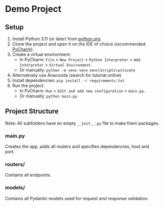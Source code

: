 # Demo Project

## Setup
1. Install Python 3.11 (or later) from [python.org](https://www.python.org/downloads/).
2. Clone the project and open it on the IDE of choice (recommended: [PyCharm](https://www.jetbrains.com/pycharm/download/)).
3. Create a virtual environment:
   - In PyCharm: `File` > `New Project` > `Python Interpreter` > `Add Interpreter` > `Virtual Environment`.
   - Or manually: 
     `python -m venv venv`
     `venv\Scripts\activate`
4. Alternatively use Anaconda (search for tutorial online)
5. Install dependencies:
    `pip install -r requirements.txt`
6. Run the project:
   - In PyCharm: `Run` > `Edit and add new configuration` > `main.py`.
   - Or manually: 
     `python main.py`

## Project Structure
Note: All subfolders have an empty `__init__.py` file to make them packages.

### main.py
Creates the app, adds all routers and specifies dependencies, host and port.
### routers/
Contains all endpoints.
### models/
Contains all Pydantic models used for request and response validation.

